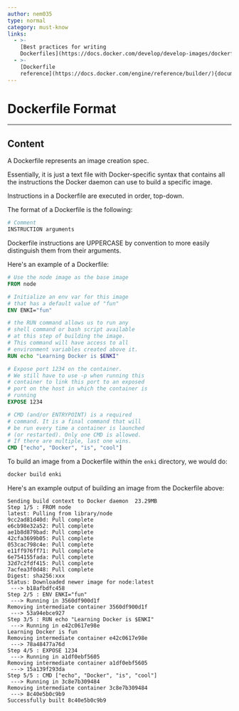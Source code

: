 ```yaml
---
author: nem035
type: normal
category: must-know
links:
  - >-
    [Best practices for writing
    Dockerfiles](https://docs.docker.com/develop/develop-images/dockerfile_best-practices/){article}
  - >-
    [Dockerfile
    reference](https://docs.docker.com/engine/reference/builder/){documentation}
---
```


# Dockerfile Format


---

## Content

A Dockerfile represents an image creation spec.

Essentially, it is just a text file with Docker-specific syntax that contains all the instructions the Docker daemon can use to build a specific image.

Instructions in a Dockerfile are executed in order, top-down.

The format of a Dockerfile is the following:

```Dockerfile
# Comment
INSTRUCTION arguments
```

Dockerfile instructions are UPPERCASE by convention to more easily distinguish them from their arguments.

Here's an example of a Dockerfile:

```Dockerfile
# Use the node image as the base image
FROM node

# Initialize an env var for this image
# that has a default value of "fun"
ENV ENKI="fun"

# the RUN command allows us to run any
# shell command or bash script available
# at this step of building the image.
# This command will have access to all
# environment variables created above it.
RUN echo "Learning Docker is $ENKI"

# Expose port 1234 on the container.
# We still have to use -p when running this
# container to link this port to an exposed
# port on the host in which the container is
# running
EXPOSE 1234

# CMD (and/or ENTRYPOINT) is a required
# command. It is a final command that will
# be run every time a container is launched
# (or restarted). Only one CMD is allowed.
# If there are multiple, last one wins.
CMD ["echo", "Docker", "is", "cool"]
```

To build an image from a Dockerfile within the `enki` directory, we would do:

```bash
docker build enki
```

Here's an example output of building an image from the Dockerfile above:

```plain-text
Sending build context to Docker daemon  23.29MB
Step 1/5 : FROM node
latest: Pulling from library/node
9cc2ad81d40d: Pull complete
e6cb98e32a52: Pull complete
ae1b8d879bad: Pull complete
42cfa3699b05: Pull complete
053cac798c4e: Pull complete
e11ff976ff71: Pull complete
6e754155fada: Pull complete
32d7c2fdf415: Pull complete
7acfea3f0d48: Pull complete
Digest: sha256:xxx
Status: Downloaded newer image for node:latest
 ---> b18afbdfc458
Step 2/5 : ENV ENKI="fun"
 ---> Running in 3560df900d1f
Removing intermediate container 3560df900d1f
 ---> 53a94ebce927
Step 3/5 : RUN echo "Learning Docker is $ENKI"
 ---> Running in e42c0617e98e
Learning Docker is fun
Removing intermediate container e42c0617e98e
 ---> 78a48477a76d
Step 4/5 : EXPOSE 1234
 ---> Running in a1df0ebf5605
Removing intermediate container a1df0ebf5605
 ---> 15a139f293da
Step 5/5 : CMD ["echo", "Docker", "is", "cool"]
 ---> Running in 3c8e7b309484
Removing intermediate container 3c8e7b309484
 ---> 8c40e5b0c9b9
Successfully built 8c40e5b0c9b9
```
 
